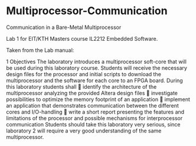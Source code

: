 # Multiprocessor-Communication
Communication in a Bare-Metal Multiprocessor

Lab 1 for EIT/KTH Masters course IL2212 Embedded Software.

Taken from the Lab manual:

1 Objectives
The laboratory introduces a multiprocessor soft-core that will be used during this
laboratory course. Students will receive the necessary design files for the processor
and initial scripts to download the multiprocessor and the software for each core to
an FPGA board.
During this laboratory students shall
 identify the architecture of the multiprocessor analyzing the provided Altera
design files
 investigate possibilities to optimize the memory footprint of an application
 implement an application that demonstrates communication between the different
cores and I/O-handling
 write a short report presenting the features and limitations of the processor
and possible mechanisms for interprocessor communication
Students should take this laboratory very serious, since laboratory 2 will require a
very good understanding of the same multiprocessor.
